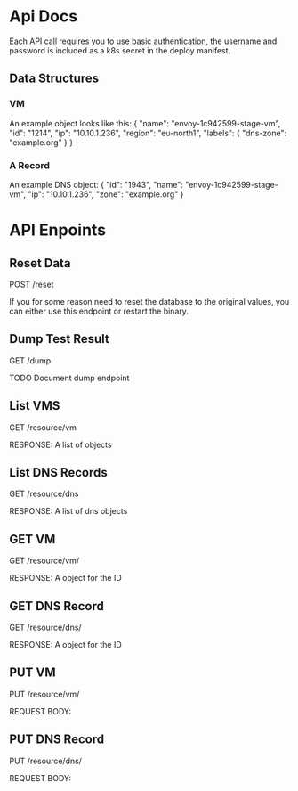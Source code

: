 # Api Docs

Each API call requires you to use basic authentication, the username and password is included as a k8s secret in the deploy manifest.

## Data Structures

### VM

An example <VM> object looks like this:
{
  "name": "envoy-1c942599-stage-vm",
  "id": "1214",
  "ip": "10.10.1.236",
  "region": "eu-north1",
  "labels": {
    "dns-zone": "example.org"
  }
}


### A Record

An example DNS <Record> object:
{
    "id": "1943",
    "name": "envoy-1c942599-stage-vm",
    "ip": "10.10.1.236",
    "zone": "example.org"
}


# API Enpoints

## Reset Data
POST /reset

If you for some reason need to reset the database to the original values, you can either use this endpoint or restart the binary.

## Dump Test Result

GET /dump

TODO Document dump endpoint

## List VMS
GET /resource/vm


RESPONSE: A list of <VM> objects

## List DNS Records
GET /resource/dns

RESPONSE: A list of dns <Record> objects

## GET VM
GET /resource/vm/<id>


RESPONSE: A <VM> object for the ID

## GET DNS Record
GET /resource/dns/<id>


RESPONSE: A <Record> object for the ID

## PUT VM
PUT /resource/vm/<id>

REQUEST BODY: <VM>

## PUT DNS Record
PUT /resource/dns/<id>


REQUEST BODY: <Record>